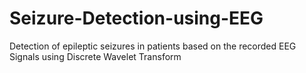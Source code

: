 # Seizure-Detection-using-EEG
Detection of epileptic seizures in patients based on the recorded EEG Signals using Discrete Wavelet Transform
